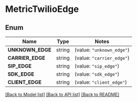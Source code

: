 # MetricTwilioEdge

## Enum

Name | Type | Notes
------------ | ------------- | -------------
**UNKNOWN_EDGE** | string | (value: `"unknown_edge"`)
**CARRIER_EDGE** | string | (value: `"carrier_edge"`)
**SIP_EDGE** | string | (value: `"sip_edge"`)
**SDK_EDGE** | string | (value: `"sdk_edge"`)
**CLIENT_EDGE** | string | (value: `"client_edge"`)


[[Back to Model list]](../README.md#documentation-for-models) [[Back to API list]](../README.md#documentation-for-api-endpoints) [[Back to README]](../README.md)


